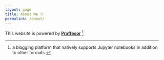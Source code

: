 ```yaml
---
layout: page
title: About Me ツ
permalink: /about/
---
```


This website is powered by **[Proffesor](https://github.com/fastai/fastpages)** [^1].



[^1]:a blogging platform that natively supports Jupyter notebooks in addition to other formats.
